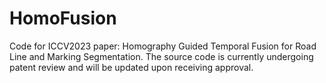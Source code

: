 # HomoFusion
Code for ICCV2023 paper: Homography Guided Temporal Fusion for Road Line and Marking Segmentation.
The source code is currently undergoing patent review and will be updated upon receiving approval.
